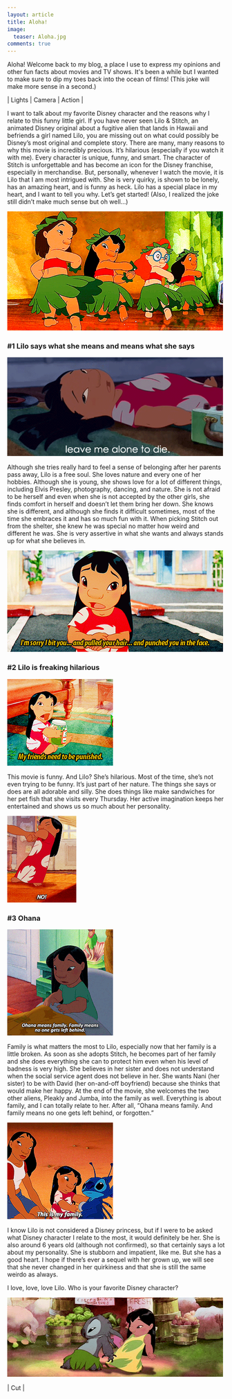 ```yaml
---
layout: article
title: Aloha!
image:
  teaser: Aloha.jpg
comments: true
---
```

Aloha! Welcome back to my blog, a place I use to express my opinions and other fun facts about movies and TV shows. It's been a while but I wanted to make sure to dip my toes back into the ocean of films! (This joke will make more sense in a second.)

<p class="tagline">
    &#124;   Lights   &#124;   Camera   &#124;   Action   &#124;

</p>

I want to talk about my favorite Disney character and the reasons why I relate to this funny little girl. If you have never seen Lilo & Stitch, an animated Disney original about a fugitive alien that lands in Hawaii and befriends a girl named Lilo, you are missing out on what could possibly be Disney’s most original and complete story. There are many, many reasons to why this movie is incredibly precious. It’s hilarious (especially if you watch it with me). Every character is unique, funny, and smart. The character of Stitch is unforgettable and has become an icon for the Disney franchise, especially in merchandise. But, personally, whenever I watch the movie, it is Lilo that I am most intrigued with. She is very quirky, is shown to be lonely, has an amazing heart, and is funny as heck. Lilo has a special place in my heart, and I want to tell you why. Let’s get started! (Also, I realized the joke still didn’t make much sense but oh well…)

<img class="img-center" src="/images/Lilo5.gif"/>

<h3>#1 Lilo says what she means and means what she says </h3>

<img class="img-center" src="/images/Lilo.gif"/>

Although she tries really hard to feel a sense of belonging after her parents pass away, Lilo is a free soul. She loves nature and every one of her hobbies. Although she is young, she shows love for a lot of different things, including Elvis Presley, photography, dancing, and nature. She is not afraid to be herself and even when she is not accepted by the other girls, she finds comfort in herself and doesn’t let them bring her down. She knows she is different, and although she finds it difficult sometimes, most of the time she embraces it and has so much fun with it. When picking Stitch out from the shelter, she knew he was special no matter how weird and different he was. She is very assertive in what she wants and always stands up for what she believes in. 

<img class="img-center" src="/images/Lilo6.gif"/>

<h3>#2 Lilo is freaking hilarious </h3>

<img class="img-center" src="/images/Lilo3.gif"/>

This movie is funny. And Lilo? She’s hilarious. Most of the time, she’s not even trying to be funny. It’s just part of her nature. The things she says or does are all adorable and silly. She does things like make sandwiches for her pet fish that she visits every Thursday. Her active imagination keeps her entertained and shows us so much about her personality. 

<img class="img-center" src="/images/Lilo4.gif"/>

<h3>#3 Ohana </h3>

<img class="img-center" src="/images/Lilo2.gif"/>

Family is what matters the most to Lilo, especially now that her family is a little broken. As soon as she adopts Stitch, he becomes part of her family and she does everything she can to protect him even when his level of badness is very high. She believes in her sister and does not understand when the social service agent does not believe in her. She wants Nani (her sister) to be with David (her on-and-off boyfriend) because she thinks that would make her happy. At the end of the movie, she welcomes the two other aliens, Pleakly and Jumba, into the family as well. Everything is about family, and I can totally relate to her. After all, “Ohana means family. And family means no one gets left behind, or forgotten.” 

<img class="img-center" src="/images/Lilo7.gif"/>

I know Lilo is not considered a Disney princess, but if I were to be asked what Disney character I relate to the most, it would definitely be her. She is also around 6 years old (although not confirmed), so that certainly says a lot about my personality. She is stubborn and impatient, like me. But she has a good heart. I hope if there’s ever a sequel with her grown up, we will see that she never changed in her quirkiness and that she is still the same weirdo as always. 

I love, love, love Lilo. Who is your favorite Disney character?

<img class="img-center" src="/images/Lilo8.gif"/>

<p class="tagline">
    &#124;   Cut   &#124;
</p>
